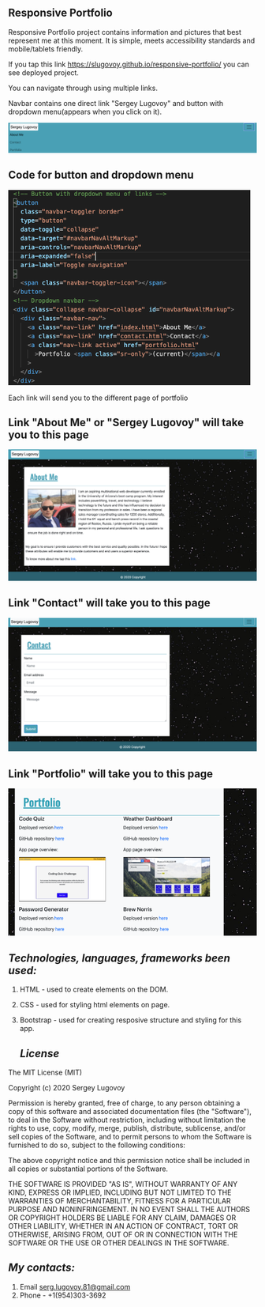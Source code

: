 ## Responsive Portfolio 


Responsive Portfolio project contains information and pictures that best represent me at this moment. It is simple, meets accessibility standards and mobile/tablets friendly.

If you tap this link  https://slugovoy.github.io/responsive-portfolio/ you can see deployed project.

You can navigate through using multiple links.

Navbar contains one direct link "Sergey Lugovoy" and button with dropdown menu(appears when you click on it).



![navigation bar](assets/images/Screenshot2.png)



## Code for button and dropdown menu



![Button's code](assets/images/Screenshot6.png)

Each link will send you to the different page of portfolio





## Link "About Me" or "Sergey Lugovoy" will take you to this page

![About Me page](assets/images/Screenshot3.png)




## Link "Contact" will take you to this page

![Contact Page](assets/images/Screenshot4.png)


## Link "Portfolio" will take you to this page


![Portfolio](assets/images/portfolioView.png)



   ## *Technologies, languages, frameworks been used:*


1. HTML - used to create elements on the DOM.
2. CSS - used for styling html elements on page.
3. Bootstrap - used for creating resposive structure and styling for this app.




   ## *License*

The MIT License (MIT)

Copyright (c) 2020 Sergey Lugovoy

Permission is hereby granted, free of charge, to any person obtaining a copy of this software and associated documentation files (the "Software"), to deal in the Software without restriction, including without limitation the rights to use, copy, modify, merge, publish, distribute, sublicense, and/or sell copies of the Software, and to permit persons to whom the Software is furnished to do so, subject to the following conditions:

The above copyright notice and this permission notice shall be included in all copies or substantial portions of the Software.

THE SOFTWARE IS PROVIDED "AS IS", WITHOUT WARRANTY OF ANY KIND, EXPRESS OR IMPLIED, INCLUDING BUT NOT LIMITED TO THE WARRANTIES OF MERCHANTABILITY, FITNESS FOR A PARTICULAR PURPOSE AND NONINFRINGEMENT. IN NO EVENT SHALL THE AUTHORS OR COPYRIGHT HOLDERS BE LIABLE FOR ANY CLAIM, DAMAGES OR OTHER LIABILITY, WHETHER IN AN ACTION OF CONTRACT, TORT OR OTHERWISE, ARISING FROM, OUT OF OR IN CONNECTION WITH THE SOFTWARE OR THE USE OR OTHER DEALINGS IN THE SOFTWARE.


## *My contacts:*
1. Email serg.lugovoy.81@gmail.com
2. Phone - +1(954)303-3692


